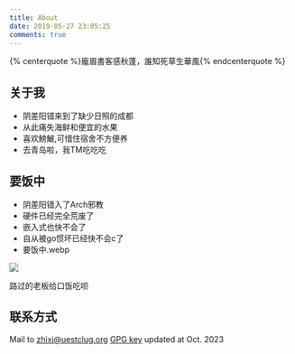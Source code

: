 ```yaml
---
title: About
date: 2019-05-27 23:05:25
comments: true
---
```


{% centerquote %}龐眉書客感秋蓬，誰知死草生華風{% endcenterquote %}

## 关于我

- 阴差阳错来到了缺少日照的成都
- 从此痛失海鲜和便宜的水果
- 喜欢鰟鮍,可惜住宿舍不方便养
- 去青岛啦，我TM吃吃吃

## 要饭中

- 阴差阳错入了Arch邪教
- 硬件已经完全荒废了
- 嵌入式也快不会了
- 自从被go惯坏已经快不会c了
- 要饭中.webp

![](/uploads/yaofan.webp)

路过的老板给口饭吃呗

## 联系方式


Mail to <zhixi@uestclug.org> 
[GPG key](https://gist.github.com/Archaeoraptor/7f3450735c44d3e9bdbfc6e95bff7cd8) updated at Oct. 2023
